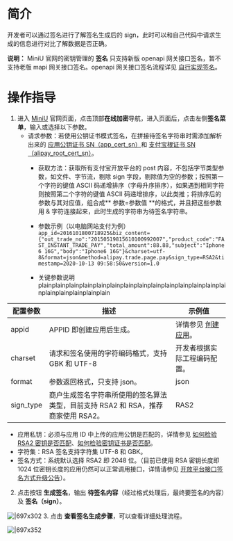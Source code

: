 
# 简介
开发者可以通过签名进行了解签名生成后的 sign，此时可以和自己代码中请求生成的信息进行对比了解数据是否正确。

**说明：** MiniU 官网的密钥管理的 **签名** 只支持新版 openapi 网关接口签名，暂不支持老版 mapi 网关接口签名。openapi 网关接口签名流程详见 [自行实现签名](https://opendocs.alipay.com/open/291/106118)。

# 操作指导

1. 进入  [MiniU](https://miniu.alipay.com/) 官网页面，点击顶部**在线加密**导航，进入页面后，点击左侧**签名菜单**，输入或选择以下参数。
   - 请求参数：若使用公钥证书模式签名，在拼接待签名字符串时需添加解析出来的 [应用公钥证书 SN（app_cert_sn）](https://opensupport.alipay.com/support/helpcenter/207/201602493625)和 [支付宝根证书 SN（alipay_root_cert_sn）](https://opensupport.alipay.com/support/helpcenter/207/201602494659)。
      - 获取方法：获取所有支付宝开放平台的 post 内容，不包括字节类型参数，如文件、字节流，剔除 sign 字段，剔除值为空的参数；按照第一个字符的键值 ASCII 码递增排序（字母升序排序），如果遇到相同字符则按照第二个字符的键值 ASCII 码递增排序，以此类推；将排序后的参数与其对应值，组合成** 参数=参数值 **的格式，并且把这些参数用 & 字符连接起来，此时生成的字符串为待签名字符串。
      - 参数示例（以电脑网站支付为例）<br/>
      `app_id=2016101800718925&biz_content={"out_trade_no":"20150519815610100992007","product_code":"FAST_INSTANT_TRADE_PAY","total_amount":88.88,"subject":"Iphone6 16G","body":"Iphone6 16G"}&charset=utf-8&format=json&method=alipay.trade.page.pay&sign_type=RSA2&timestamp=2020-10-13 09:58:50&version=1.0`
      


      - 关键参数说明plainplainplainplainplainplainplainplainplainplainplainplainplainplainplainplainplainplainplain

| **配置参数** | **描述** | **示例值** |
| --- | --- | --- |
| appid | APPID 即创建应用后生成。 | 详情参见 [创建应用](https://opendocs.alipay.com/open/200/105310#%E6%9F%A5%E7%9C%8B%20APPID)。 |
| charset | 请求和签名使用的字符编码格式，支持 GBK 和 UTF-8 | 开发者根据实际工程编码配置。 |
| format | 参数返回格式，只支持 json。 | json |
| sign_type | 商户生成签名字符串所使用的签名算法类型，目前支持 RSA2 和 RSA，推荐商家使用 RSA2。 | RAS2 |



   - 应用私钥：必须与应用 ID 中上传的应用公钥是匹配的，详情参见 [如何检验 RSA2 密钥是否匹配](https://opensupport.alipay.com/support/helpcenter/207/201602471153?ant_source=antsupport)、[如何检验密钥证书是否匹配](https://opensupport.alipay.com/support/helpcenter/207/201602473738)。
   - 字符集：RSA 签名支持字符集 UTF-8 和 GBK。
   - 签名方式：系统默认选择 RSA2 即 2048 位。（目前已使用 RSA 密钥长度即 1024 位密钥长度的应用仍然可以正常调用接口，详情请参见 [开放平台接口签名方式升级公告](https://open.alipay.com/platform/announcement.htm?id=17)）。
2. 点击按钮 **生成签名**，输出 **待签名内容**（经过格式处理后，最终要签名的内容）及 **签名（sign）**。

![|697x302](https://cdn.nlark.com/yuque/0/2021/png/179989/1636620319555-0533aa32-6dbe-4dee-a88e-c776aa52587e.png#align=left&display=inline&height=831&margin=%5Bobject%20Object%5D&name=image.png&originHeight=831&originWidth=1920&size=169988&status=done&style=none&width=1920)
3. 点击 **查看签名生成步骤**，可以查看详细处理流程。

![|697x352](https://cdn.nlark.com/yuque/0/2021/png/179989/1636620249497-567f5713-6b35-43d8-9f51-4684fd327fc1.png#align=left&display=inline&height=969&margin=%5Bobject%20Object%5D&name=image.png&originHeight=969&originWidth=1920&size=205961&status=done&style=none&width=1920)
